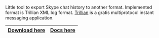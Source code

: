 Little tool to export Skype chat history to another format. Implemented format is Trillian XML log format. [Trillian](http://www.trillian.im/) is a gratis multiprotocol instant messaging application.

| [Download here](http://code.google.com/p/exportskype/downloads/list) | [Docs here](Usage.md) |
|:---------------------------------------------------------------------|:----------------------|